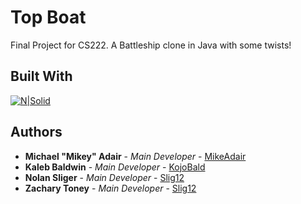 # Top Boat
Final Project for CS222. A Battleship clone in Java with some twists!

## Built With
[![N|Solid](http://i.imgur.com/u6KsIUx.png)](https://www.jetbrains.com/idea/)

## Authors
* **Michael "Mikey" Adair** - *Main Developer* - [MikeAdair](https://github.com/mikeadair)
* **Kaleb Baldwin** - *Main Developer* - [KojoBald](https://github.com/KojoBald)
* **Nolan Sliger** - *Main Developer* - [Slig12](https://github.com/slig12)
* **Zachary Toney** - *Main Developer* - [Slig12](https://github.com/)